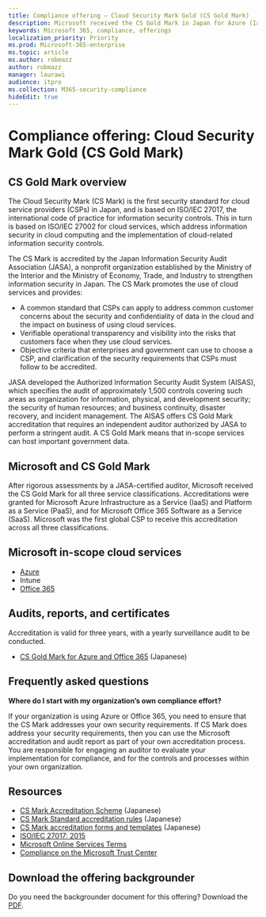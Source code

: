 ```yaml
---
title: Compliance offering — Cloud Security Mark Gold (CS Gold Mark)
description: Microsoft received the CS Gold Mark in Japan for Azure (IaaS and PaaS) and Office 365 (SaaS).
keywords: Microsoft 365, compliance, offerings
localization_priority: Priority
ms.prod: Microsoft-365-enterprise
ms.topic: article
ms.author: robmazz
author: robmazz
manager: laurawi
audience: itpro
ms.collection: M365-security-compliance
hideEdit: true
---
```


# Compliance offering: Cloud Security Mark Gold (CS Gold Mark)

## CS Gold Mark overview

The Cloud Security Mark (CS Mark) is the first security standard for cloud service providers (CSPs) in Japan, and is based on ISO/IEC 27017, the international code of practice for information security controls. This in turn is based on ISO/IEC 27002 for cloud services, which address information security in cloud computing and the implementation of cloud-related information security controls.

The CS Mark is accredited by the Japan Information Security Audit Association (JASA), a nonprofit organization established by the Ministry of the Interior and the Ministry of Economy, Trade, and Industry to strengthen information security in Japan. The CS Mark promotes the use of cloud services and provides:

- A common standard that CSPs can apply to address common customer concerns about the security and confidentiality of data in the cloud and the impact on business of using cloud services.
- Verifiable operational transparency and visibility into the risks that customers face when they use cloud services.
- Objective criteria that enterprises and government can use to choose a CSP, and clarification of the security requirements that CSPs must follow to be accredited.

JASA developed the Authorized Information Security Audit System (AISAS), which specifies the audit of approximately 1,500 controls covering such areas as organization for information, physical, and development security; the security of human resources; and business continuity, disaster recovery, and incident management. The AISAS offers CS Gold Mark accreditation that requires an independent auditor authorized by JASA to perform a stringent audit. A CS Gold Mark means that in-scope services can host important government data.

## Microsoft and CS Gold Mark

After rigorous assessments by a JASA-certified auditor, Microsoft received the CS Gold Mark for all three service classifications. Accreditations were granted for Microsoft Azure Infrastructure as a Service (IaaS) and Platform as a Service (PaaS), and for Microsoft Office 365 Software as a Service (SaaS). Microsoft was the first global CSP to receive this accreditation across all three classifications.

## Microsoft in-scope cloud services

- [Azure](https://aka.ms/AzureCompliance)
- Intune
- [Office 365](https://go.microsoft.com/fwlink/p/?LinkID=2077751)

## Audits, reports, and certificates

Accreditation is valid for three years, with a yearly surveillance audit to be conducted.

- [CS Gold Mark for Azure and Office 365](http://jcispa.jasa.jp/cs_mark_co/cs_gold_mark_co/) (Japanese)

## Frequently asked questions

**Where do I start with my organization’s own compliance effort?**

If your organization is using Azure or Office 365, you need to ensure that the CS Mark addresses your own security requirements. If CS Mark does address your security requirements, then you can use the Microsoft accreditation and audit report as part of your own accreditation process. You are responsible for engaging an auditor to evaluate your implementation for compliance, and for the controls and processes within your own organization.

## Resources

- [CS Mark Accreditation Scheme](http://jcispa.jasa.jp/cloud_security/) (Japanese)
- [CS Mark Standard accreditation rules](http://jcispa.jasa.jp/cloud_security/jcispa_regulation/) (Japanese)
- [CS Mark accreditation forms and templates](http://jcispa.jasa.jp/cloud_security/jcispa_regulation_form/) (Japanese)
- [ISO/IEC 27017: 2015](http://www.iso.org/iso/home/store/catalogue_tc/catalogue_detail.htm?csnumber=43757)
- [Microsoft Online Services Terms](http://aka.ms/Online-Services-Terms)
- [Compliance on the Microsoft Trust Center](https://www.microsoft.com/trust-center/compliance/compliance-overview)

## Download the offering backgrounder

Do you need the backgrounder document for this offering? Download the [PDF](http://download.microsoft.com/download/D/A/A/DAAF35AB-60DE-4A70-AF1D-DD5CBAF16477/CSMarkGold-Compliance.pdf).
